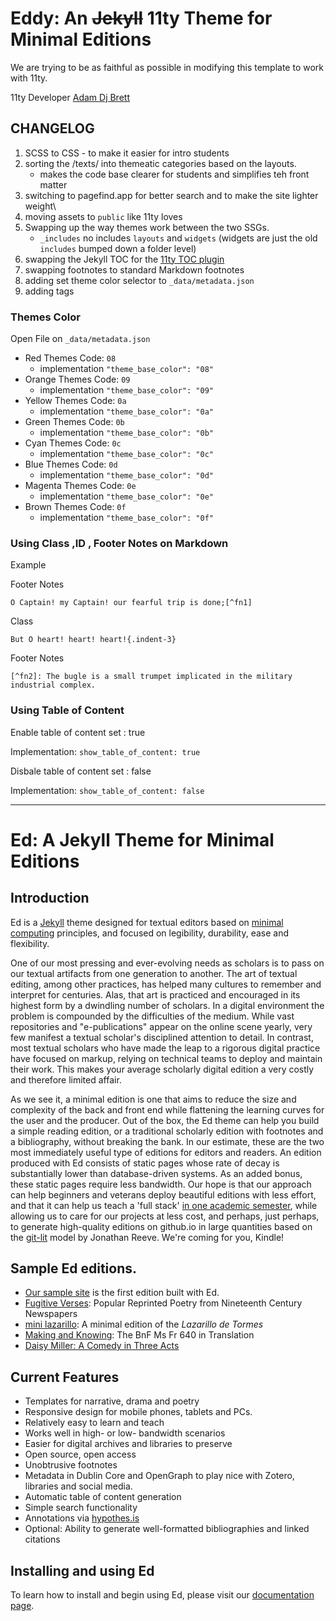 # Eddy: An ~~Jekyll~~ 11ty Theme for Minimal Editions
We are trying to be as faithful as possible in modifying this template to work with 11ty.

11ty Developer [Adam Dj Brett](https://www.adamdjbrett.com)

## CHANGELOG
1. SCSS to CSS - to make it easier for intro students
2. sorting the /texts/ into themeatic categories based on the layouts.
    * makes the code base clearer for students and simplifies teh front matter
3. switching to pagefind.app for better search and to make the site lighter weight\
4. moving assets to `public` like 11ty loves
5. Swapping up the way themes work between the two SSGs.
    * `_includes` no includes `layouts` and `widgets` (widgets are just the old `includes` bumped down a folder level)
6. swapping the Jekyll TOC for the [11ty TOC plugin](https://plug11ty.com/plugins/table-of-contents/)
7. swapping footnotes to standard Markdown footnotes
8. adding set theme color selector to `_data/metadata.json`
9. adding tags

### Themes Color 

Open File on `_data/metadata.json`

- Red Themes Code: `08`
  - implementation `"theme_base_color": "08"`
- Orange Themes Code: `09`
  - implementation `"theme_base_color": "09"`
- Yellow Themes Code: `0a`
  - implementation `"theme_base_color": "0a"`
- Green Themes Code: `0b`
  - implementation `"theme_base_color": "0b"`
- Cyan Themes Code: `0c`
  - implementation `"theme_base_color": "0c"`
- Blue Themes Code: `0d`
  - implementation `"theme_base_color": "0d"`
- Magenta Themes Code: `0e`
  - implementation `"theme_base_color": "0e"`
- Brown Themes Code: `0f`
  - implementation `"theme_base_color": "0f"`


### Using Class ,ID , Footer Notes on Markdown

Example 

Footer Notes

`O Captain! my Captain! our fearful trip is done;[^fn1]`

Class

`But O heart! heart! heart!{.indent-3}`

Footer Notes

`[^fn2]: The bugle is a small trumpet implicated in the military industrial complex.`


### Using Table of Content

Enable table of content set : true

Implementation:
`show_table_of_content: true`

Disbale table of content set : false

Implementation:
`show_table_of_content: false`



* * *

# Ed: A Jekyll Theme for Minimal Editions


## Introduction

Ed is a [Jekyll](https://jekyllrb.com/) theme designed for textual editors based on
[minimal computing](http://go-dh.github.io/mincomp/) principles, and focused on legibility,
durability, ease and flexibility.

One of our most pressing and ever-evolving needs as scholars is to pass on our textual artifacts
from one generation to another. The art of textual editing, among other practices, has helped many
cultures to remember and interpret for centuries. Alas, that art is practiced and encouraged in its
highest form by a dwindling number of scholars. In a digital environment the problem is compounded
by the difficulties of the medium. While vast repositories and "e-publications" appear on the
online scene yearly, very few manifest a textual scholar's disciplined attention to detail. In
contrast, most textual scholars who have made the leap to a rigorous digital practice have focused
on markup, relying on technical teams to deploy and maintain their work. This makes your average
scholarly digital edition a very costly and therefore limited affair.

As we see it, a minimal edition is one that aims to reduce the size and complexity of the back and
front end while flattening the learning curves for the user and the producer. Out of the box, the Ed
theme can help you build a simple reading edition, or a traditional scholarly edition with footnotes
and a bibliography, without breaking the bank. In our estimate, these are the two most immediately
useful type of editions for editors and readers. An edition produced with Ed consists of static
pages whose rate of decay is substantially lower than database-driven systems. As an added bonus,
these static pages require less bandwidth. Our hope is that our approach can help beginners and
veterans deploy beautiful editions with less effort, and that it can help us teach a 'full stack'
[in one academic semester](https://github.com/susannalles/MinimalEditions/blob/master/README.md),
while allowing us to care for our projects at less cost, and perhaps, just perhaps, to generate
high-quality editions on github.io in large quantities based on the
[git-lit](http://jonreeve.com/2015/09/introducing-git-lit/) model by Jonathan Reeve. We're coming
for you, Kindle!


## Sample Ed editions.

- [Our sample site](http://minicomp.github.io/ed/) is the first edition built with Ed.
- [Fugitive Verses](http://fugitiverses.viraltexts.org/): Popular Reprinted Poetry from Nineteenth Century Newspapers
- [mini lazarillo](http://minilazarillo.github.io/): A minimal edition of the *Lazarillo de Tormes*
- [Making and Knowing](https://cu-mkp.github.io/GR8975-edition/): The BnF Ms Fr 640 in Translation
- [Daisy Miller: A Comedy in Three Acts](https://britaneeelizabeth.github.io/ed/texts/DaisyMillerPlay/)


## Current Features

- Templates for narrative, drama and poetry
- Responsive design for mobile phones, tablets and PCs.
- Relatively easy to learn and teach
- Works well in high- or low- bandwidth scenarios
- Easier for digital archives and libraries to preserve
- Open source, open access
- Unobtrusive footnotes
- Metadata in Dublin Core and OpenGraph to play nice with Zotero, libraries and social media.
- Automatic table of content generation
- Simple search functionality
- Annotations via [hypothes.is](https://hypothes.is/)
- Optional: Ability to generate well-formatted bibliographies and linked citations


## Installing and using Ed

To learn how to install and begin using Ed, please visit our
[documentation page](http://minicomp.github.io/ed/documentation).

